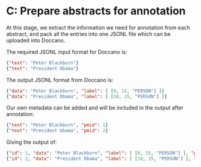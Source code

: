 # C: Prepare abstracts for annotation

At this stage, we extract the information we need for annotation from each abstract, and pack all the entries into one JSONL file which can be uploaded into Doccano.

The required JSONL input format for Doccano is:

```json
{"text": "Peter Blackburn"}
{"text": "President Obama"}
```

The output JSONL format from Doccano is:
```json
{"data": "Peter Blackburn", "label": [ [0, 15, "PERSON"] ]}
{"data": "President Obama", "label": [ [10, 15, "PERSON"] ]}
```

Our own metadata can be added and will be included in the output after annotation:

```json
{"text": "Peter Blackburn", "pmid": 1}
{"text": "President Obama", "pmid": 2}
```

Giving the output of:
```json
{"id": 1, "data": "Peter Blackburn", "label": [ [0, 15, "PERSON"] ], "pmid": 1}
{"id": 2, "data": "President Obama", "label": [ [10, 15, "PERSON"] ], "pmid": 2}
```
